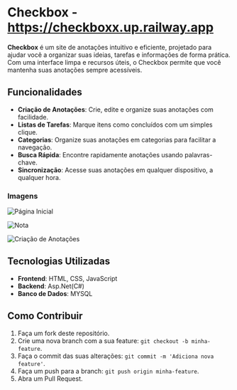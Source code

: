 # Checkbox - https://checkboxx.up.railway.app

**Checkbox** é um site de anotações intuitivo e eficiente, projetado para ajudar você a organizar suas ideias, tarefas e informações de forma prática. Com uma interface limpa e recursos úteis, o Checkbox permite que você mantenha suas anotações sempre acessíveis.

## Funcionalidades

- **Criação de Anotações**: Crie, edite e organize suas anotações com facilidade.
- **Listas de Tarefas**: Marque itens como concluídos com um simples clique.
- **Categorias**: Organize suas anotações em categorias para facilitar a navegação.
- **Busca Rápida**: Encontre rapidamente anotações usando palavras-chave.
- **Sincronização**: Acesse suas anotações em qualquer dispositivo, a qualquer hora.

### Imagens
![Página Inicial](https://github.com/user-attachments/assets/13ec8502-fd72-4a9f-91a3-1f56846d49b2)

![Nota](https://github.com/user-attachments/assets/3b489653-e90a-4f16-adcf-4966d588e791)

![Criação de Anotações](https://github.com/user-attachments/assets/793354c1-d85d-4882-a9d1-5fec120c990e)

## Tecnologias Utilizadas

- **Frontend**: HTML, CSS, JavaScript
- **Backend**: Asp.Net(C#)
- **Banco de Dados**: MYSQL

## Como Contribuir

1. Faça um fork deste repositório.
2. Crie uma nova branch com a sua feature: `git checkout -b minha-feature`.
3. Faça o commit das suas alterações: `git commit -m 'Adiciona nova feature'`.
4. Faça um push para a branch: `git push origin minha-feature`.
5. Abra um Pull Request.
